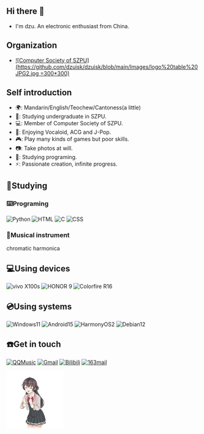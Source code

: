 ## Hi there 👋

- I'm dzu. An electronic enthusiast from China.

## Organization

- [![Computer Society of SZPU](https://github.com/dzuisk/dzuisk/blob/main/Images/logo%20table%20JPG2.jpg =300*300)](https://github.com/ComputerSocietySZPU)

## Self introduction

- 🌍: Mandarin/English/Teochew/Cantoness(a little)
- 📖: Studying undergraduate in SZPU.
- 💻: Member of Computer Society of SZPU.
- 🎵: Enjoying Vocaloid, ACG and J-Pop.
- 🎮: Play many kinds of games but poor skills.
- 📷: Take photos at will.
- 🌱: Studying programing.
- ⚡️: Passionate creation, infinite progress.

## 🌱Studying

### ⌨️Programing
![Python](https://img.shields.io/badge/Python-3776AB?logo=python&logoColor=fff)
![HTML](https://img.shields.io/badge/HTML-E34F26?logo=html5&logoColor=fff)
![C](https://img.shields.io/badge/C-A8B9CC?logo=c&logoColor=fff)
![CSS](https://img.shields.io/badge/CSS-663399?logo=css&logoColor=fff)

### 🎵Musical instrument
chromatic harmonica

## 💻Using devices
![vivo X100s](https://img.shields.io/badge/vivo%20X100s-415fff?logo=vivo&logoColor=fff)
![HONOR 9](https://img.shields.io/badge/Honor%209-000000?logo=honor&logoColor=fff)
![Colorfire R16](https://img.shields.io/badge/Colorfire%20R16-%23ED1C24?logoColor=white)

## 💿Using systems
![Windows11](https://custom-icon-badges.demolab.com/badge/Windows%2011-0078D6?logo=windows11&logoColor=white)
![Android15](https://img.shields.io/badge/Android%2015-3DDC84?logo=android&logoColor=white)
![HarmonyOS2](https://img.shields.io/badge/Harmony%20OS%202-000000?logo=harmonyos&logoColor=fff)
![Debian12](https://img.shields.io/badge/Debian%2012-A81D33?logo=debian&logoColor=fff)

## ☎️Get in touch
[![QQMusic](https://custom-icon-badges.demolab.com/badge/QQMusic-31C27C?logo=qqmusic)](https://y.qq.com/n/ryqq/playlist/3716229321)
[![Gmail](https://img.shields.io/badge/Gmail-EA4335?logo=gmail&logoColor=fff)](mailto:dzu166831@gamil.com)
[![Bilibili](https://img.shields.io/badge/Bilibili-00A1D6?logo=bilibili&logoColor=fff)](https://space.bilibili.com/444969228)
[![163mail](https://custom-icon-badges.demolab.com/badge/163mail-DB0816?logo=163mail&logoColor=white)](mailto:h1754141938@163.com)

<img src="https://github.com/dzuisk/dzuisk/blob/main/Images/yuki.gif" alt="Yuki" title="yuki" height="150">

<!--
**dzuisk/dzuisk** is a ✨ _special_ ✨ repository because its `README.md` (this file) appears on your GitHub profile.

Here are some ideas to get you started:

- 🔭 I’m currently working on ...
- 🌱 I’m currently learning Programing
- 👯 I’m looking to collaborate on ...
- 🤔 I’m looking for help with ...
- 💬 Ask me about ...
- 📫 How to reach me: ...
- 😄 Pronouns: ...
- ⚡ Fun fact: ...
-->
